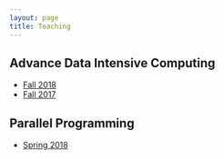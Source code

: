 ```yaml
---
layout: page
title: Teaching
---
```


## Advance Data Intensive Computing

  * [Fall 2018](https://github.com/randalburns/atidic-fall18/wiki/ATIDIC-Fall-2018)
  * [Fall 2017](https://github.com/randalburns/atidic-fall17/wiki/Advance-Topics-in-Data-Intensive-Computing)

## Parallel Programming

  * [Spring 2018](http://parallel.cs.jhu.edu/)
